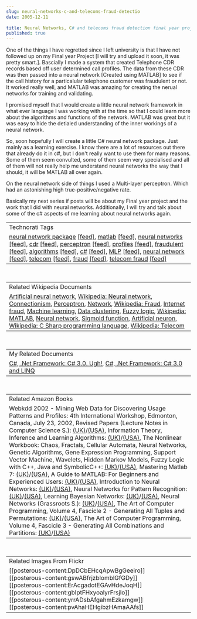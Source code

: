 ```yaml
---
slug: neural-networks-c-and-telecoms-fraud-detectio
date: 2005-12-11
 
title: Neural Networks, C# and telecoms fraud detection final year project
published: true
---
```

One of the things I have regretted since I left university is that I have not followed up on my Final year Project [I will try and upload it soon, it was pretty smart.].  Bascially I made a system that created Telephone CDR records based off user determined call profiles.  The data from these CDR was then passed into a neural network [Created using MATLAB] to see if the call history for a particalular telephone customer was fraudulent or not.  It worked really well, and MATLAB was amazing for creating the nerual networks for training and validating.<p />I promised myself that I would create a little neural network framework in what ever language I was working with at the time so that I could learn more about the algorithms and functions of the network.  MATLAB was great but it was easy to hide the detialed understanding of the inner workings of a neural network.<p />So, soon hopefully I will create a little C# neural network package.  Just mainly as a learning exercise.  I know there are a lot of resources out there that already do it in c#, but I don't really want to use them for many reasons.  Some of them seem convulted, some of them seem very specialised and all of them will not really help me understand neural networks the way that I should, it will be MATLAB all over again.<p />On the neural network side of things I used a Multi-layer perceptron.  Which had an astonishing high true-positive/negative rate.<p />Basically my next series if posts will be about my Final year project and the work that I did with neural networks.  Additionally, I will try and talk about some of the c# aspects of me learning about neural networks again.<p /><table class="TechnoratiHead TagHeader">
<tr><td>Technorati Tags</td></tr>
<tr class="Technorati"><td>
<a href="http://www.kinlan.co.uk/tag/neural%20network%20package" class="Tag" rel="tag">neural network package</a> <a href="http://feeds.technorati.com/feed/posts/tag/neural%20network%20package" class="Tag">[feed]</a>, <a href="http://www.kinlan.co.uk/tag/matlab" class="Tag" rel="tag">matlab</a> <a href="http://feeds.technorati.com/feed/posts/tag/matlab" class="Tag">[feed]</a>, <a href="http://www.kinlan.co.uk/tag/neural%20networks" class="Tag" rel="tag">neural networks</a> <a href="http://feeds.technorati.com/feed/posts/tag/neural%20networks" class="Tag">[feed]</a>, <a href="http://www.kinlan.co.uk/tag/cdr" class="Tag" rel="tag">cdr</a> <a href="http://feeds.technorati.com/feed/posts/tag/cdr" class="Tag">[feed]</a>, <a href="http://www.kinlan.co.uk/tag/perceptron" class="Tag" rel="tag">perceptron</a> <a href="http://feeds.technorati.com/feed/posts/tag/perceptron" class="Tag">[feed]</a>, <a href="http://www.kinlan.co.uk/tag/profiles" class="Tag" rel="tag">profiles</a> <a href="http://feeds.technorati.com/feed/posts/tag/profiles" class="Tag">[feed]</a>, <a href="http://www.kinlan.co.uk/tag/fraudulent" class="Tag" rel="tag">fraudulent</a> <a href="http://feeds.technorati.com/feed/posts/tag/fraudulent" class="Tag">[feed]</a>, <a href="http://www.kinlan.co.uk/tag/algorithms" class="Tag" rel="tag">algorithms</a> <a href="http://feeds.technorati.com/feed/posts/tag/algorithms" class="Tag">[feed]</a>, <a href="http://www.kinlan.co.uk/tag/c%23" class="Tag" rel="tag">c#</a> <a href="http://feeds.technorati.com/feed/posts/tag/c%23" class="Tag">[feed]</a>, <a href="http://www.kinlan.co.uk/tag/MLP" class="Tag" rel="tag">MLP</a> <a href="http://feeds.technorati.com/feed/posts/tag/MLP" class="Tag">[feed]</a>, <a href="http://www.kinlan.co.uk/tag/neural%20network" class="Tag" rel="tag">neural network</a> <a href="http://feeds.technorati.com/feed/posts/tag/neural%20network" class="Tag">[feed]</a>, <a href="http://www.kinlan.co.uk/tag/telecom" class="Tag" rel="tag">telecom</a> <a href="http://feeds.technorati.com/feed/posts/tag/telecom" class="Tag">[feed]</a>, <a href="http://www.kinlan.co.uk/tag/fraud" class="Tag" rel="tag">fraud</a> <a href="http://feeds.technorati.com/feed/posts/tag/fraud" class="Tag">[feed]</a>, <a href="http://www.kinlan.co.uk/tag/telecom%20fraud" class="Tag" rel="tag">telecom fraud</a> <a href="http://feeds.technorati.com/feed/posts/tag/telecom%20fraud" class="Tag">[feed]</a>
</td></tr>
</table><br /><table class="TechnoratiHead TagHeader">
<tr><td>Related Wikipedia Documents</td></tr>
<tr class="Technorati"><td>
<a href="http://en.wikipedia.org/wiki/Artificial_neural_network" class="Tag" rel="tag">Artificial neural network</a>, <a href="http://en.wikipedia.org/wiki/Neural_network" class="Tag" rel="tag">Wikipedia: Neural network</a>, <a href="http://en.wikipedia.org/wiki/Connectionism" class="Tag" rel="tag">Connectionism</a>, <a href="http://en.wikipedia.org/wiki/Perceptron" class="Tag" rel="tag">Perceptron</a>, <a href="http://en.wikipedia.org/wiki/Network" class="Tag" rel="tag">Network</a>, <a href="http://en.wikipedia.org/wiki/Fraud" class="Tag" rel="tag">Wikipedia: Fraud</a>, <a href="http://en.wikipedia.org/wiki/Internet_fraud" class="Tag" rel="tag">Internet fraud</a>, <a href="http://en.wikipedia.org/wiki/Machine_learning" class="Tag" rel="tag">Machine learning</a>, <a href="http://en.wikipedia.org/wiki/Data_clustering" class="Tag" rel="tag">Data clustering</a>, <a href="http://en.wikipedia.org/wiki/Fuzzy_logic" class="Tag" rel="tag">Fuzzy logic</a>, <a href="http://en.wikipedia.org/wiki/MATLAB" class="Tag" rel="tag">Wikipedia: MATLAB</a>, <a href="http://en.wikipedia.org/wiki/Neural_networks" class="Tag" rel="tag">Neural network</a>, <a href="http://en.wikipedia.org/wiki/Sigmoid_function" class="Tag" rel="tag">Sigmoid function</a>, <a href="http://en.wikipedia.org/wiki/Artificial_neuron" class="Tag" rel="tag">Artificial neuron</a>, <a href="http://en.wikipedia.org/wiki/C_Sharp_programming_language" class="Tag" rel="tag">Wikipedia: C Sharp programming language</a>, <a href="http://en.wikipedia.org/wiki/Telecom" class="Tag" rel="tag">Wikipedia: Telecom</a>
</td></tr>
</table><br /><table class="TechnoratiHead TagHeader">
<tr><td>My Related Documents</td></tr>
<tr class="Technorati"><td>
<a href="http://www.kinlan.co.uk/2005/09/c-30-ugh.html" class="Tag" rel="tag">C#, .Net Framework: C# 3.0. Ugh!</a>, <a href="http://www.kinlan.co.uk/2005/09/c-30-and-linq.html" class="Tag" rel="tag">C#, .Net Framework: C# 3.0 and LINQ</a>
</td></tr>
</table><br /><table class="TechnoratiHead TagHeader">
<tr><td>Related Amazon Books</td></tr>
<tr class="Technorati"><td>Webkdd 2002 - Mining Web Data for Discovering Usage Patterns and Profiles: 4th International Workshop, Edmonton, Canada, July 23, 2002, Revised Papers (Lecture Notes in Computer Science S.): <a href="http://www.amazon.co.uk/exec/obidos/redirect?tag=cnetfra-21&amp;link_code=xm2&amp;camp=2025&amp;creative=165953&amp;path=http://www.amazon.co.uk/gp/redirect.html%253fASIN=3540203044%2526tag=cnetfra-21%2526lcode=xm2%2526cID=2025%2526ccmID=165953%2526location=/o/ASIN/3540203044%25253FSubscriptionId=0CM2PVF6VAHJQKW5G782" class="Tag" rel="tag">(UK)</a>/<a href="http://www.amazon.com/exec/obidos/redirect?tag=cnetfra-20&amp;link_code=xm2&amp;camp=2025&amp;creative=165953&amp;path=http://www.amazon.com/gp/redirect.html%253fASIN=3540203044%2526tag=cnetfra-20%2526lcode=xm2%2526cID=2025%2526ccmID=165953%2526location=/o/ASIN/3540203044%25253FSubscriptionId=0CM2PVF6VAHJQKW5G782" class="Tag" rel="tag">(USA)</a>, Information Theory, Inference and Learning Algorithms: <a href="http://www.amazon.co.uk/exec/obidos/redirect?tag=cnetfra-21&amp;link_code=xm2&amp;camp=2025&amp;creative=165953&amp;path=http://www.amazon.co.uk/gp/redirect.html%253fASIN=0521642981%2526tag=cnetfra-21%2526lcode=xm2%2526cID=2025%2526ccmID=165953%2526location=/o/ASIN/0521642981%25253FSubscriptionId=0CM2PVF6VAHJQKW5G782" class="Tag" rel="tag">(UK)</a>/<a href="http://www.amazon.com/exec/obidos/redirect?tag=cnetfra-20&amp;link_code=xm2&amp;camp=2025&amp;creative=165953&amp;path=http://www.amazon.com/gp/redirect.html%253fASIN=0521642981%2526tag=cnetfra-20%2526lcode=xm2%2526cID=2025%2526ccmID=165953%2526location=/o/ASIN/0521642981%25253FSubscriptionId=0CM2PVF6VAHJQKW5G782" class="Tag" rel="tag">(USA)</a>, The Nonlinear Workbook: Chaos, Fractals, Cellular Automata, Neural Networks, Genetic Algorithms, Gene Expression Programming, Support Vector Machine, Wavelets, Hidden Markov Models, Fuzzy Logic with C++, Java and SymbolicC++: <a href="http://www.amazon.co.uk/exec/obidos/redirect?tag=cnetfra-21&amp;link_code=xm2&amp;camp=2025&amp;creative=165953&amp;path=http://www.amazon.co.uk/gp/redirect.html%253fASIN=9812562915%2526tag=cnetfra-21%2526lcode=xm2%2526cID=2025%2526ccmID=165953%2526location=/o/ASIN/9812562915%25253FSubscriptionId=0CM2PVF6VAHJQKW5G782" class="Tag" rel="tag">(UK)</a>/<a href="http://www.amazon.com/exec/obidos/redirect?tag=cnetfra-20&amp;link_code=xm2&amp;camp=2025&amp;creative=165953&amp;path=http://www.amazon.com/gp/redirect.html%253fASIN=9812562915%2526tag=cnetfra-20%2526lcode=xm2%2526cID=2025%2526ccmID=165953%2526location=/o/ASIN/9812562915%25253FSubscriptionId=0CM2PVF6VAHJQKW5G782" class="Tag" rel="tag">(USA)</a>, Mastering Matlab 7: <a href="http://www.amazon.co.uk/exec/obidos/redirect?tag=cnetfra-21&amp;link_code=xm2&amp;camp=2025&amp;creative=165953&amp;path=http://www.amazon.co.uk/gp/redirect.html%253fASIN=0131857142%2526tag=cnetfra-21%2526lcode=xm2%2526cID=2025%2526ccmID=165953%2526location=/o/ASIN/0131857142%25253FSubscriptionId=0CM2PVF6VAHJQKW5G782" class="Tag" rel="tag">(UK)</a>/<a href="http://www.amazon.com/exec/obidos/redirect?tag=cnetfra-20&amp;link_code=xm2&amp;camp=2025&amp;creative=165953&amp;path=http://www.amazon.com/gp/redirect.html%253fASIN=0131857142%2526tag=cnetfra-20%2526lcode=xm2%2526cID=2025%2526ccmID=165953%2526location=/o/ASIN/0131857142%25253FSubscriptionId=0CM2PVF6VAHJQKW5G782" class="Tag" rel="tag">(USA)</a>, A Guide to MATLAB: For Beginners and Experienced Users: <a href="http://www.amazon.co.uk/exec/obidos/redirect?tag=cnetfra-21&amp;link_code=xm2&amp;camp=2025&amp;creative=165953&amp;path=http://www.amazon.co.uk/gp/redirect.html%253fASIN=052100859X%2526tag=cnetfra-21%2526lcode=xm2%2526cID=2025%2526ccmID=165953%2526location=/o/ASIN/052100859X%25253FSubscriptionId=0CM2PVF6VAHJQKW5G782" class="Tag" rel="tag">(UK)</a>/<a href="http://www.amazon.com/exec/obidos/redirect?tag=cnetfra-20&amp;link_code=xm2&amp;camp=2025&amp;creative=165953&amp;path=http://www.amazon.com/gp/redirect.html%253fASIN=052100859X%2526tag=cnetfra-20%2526lcode=xm2%2526cID=2025%2526ccmID=165953%2526location=/o/ASIN/052100859X%25253FSubscriptionId=0CM2PVF6VAHJQKW5G782" class="Tag" rel="tag">(USA)</a>, Introduction to Neural Networks: <a href="http://www.amazon.co.uk/exec/obidos/redirect?tag=cnetfra-21&amp;link_code=xm2&amp;camp=2025&amp;creative=165953&amp;path=http://www.amazon.co.uk/gp/redirect.html%253fASIN=1857285034%2526tag=cnetfra-21%2526lcode=xm2%2526cID=2025%2526ccmID=165953%2526location=/o/ASIN/1857285034%25253FSubscriptionId=0CM2PVF6VAHJQKW5G782" class="Tag" rel="tag">(UK)</a>/<a href="http://www.amazon.com/exec/obidos/redirect?tag=cnetfra-20&amp;link_code=xm2&amp;camp=2025&amp;creative=165953&amp;path=http://www.amazon.com/gp/redirect.html%253fASIN=1857285034%2526tag=cnetfra-20%2526lcode=xm2%2526cID=2025%2526ccmID=165953%2526location=/o/ASIN/1857285034%25253FSubscriptionId=0CM2PVF6VAHJQKW5G782" class="Tag" rel="tag">(USA)</a>, Neural Networks for Pattern Recognition: <a href="http://www.amazon.co.uk/exec/obidos/redirect?tag=cnetfra-21&amp;link_code=xm2&amp;camp=2025&amp;creative=165953&amp;path=http://www.amazon.co.uk/gp/redirect.html%253fASIN=0198538642%2526tag=cnetfra-21%2526lcode=xm2%2526cID=2025%2526ccmID=165953%2526location=/o/ASIN/0198538642%25253FSubscriptionId=0CM2PVF6VAHJQKW5G782" class="Tag" rel="tag">(UK)</a>/<a href="http://www.amazon.com/exec/obidos/redirect?tag=cnetfra-20&amp;link_code=xm2&amp;camp=2025&amp;creative=165953&amp;path=http://www.amazon.com/gp/redirect.html%253fASIN=0198538642%2526tag=cnetfra-20%2526lcode=xm2%2526cID=2025%2526ccmID=165953%2526location=/o/ASIN/0198538642%25253FSubscriptionId=0CM2PVF6VAHJQKW5G782" class="Tag" rel="tag">(USA)</a>, Learning Bayesian Networks: <a href="http://www.amazon.co.uk/exec/obidos/redirect?tag=cnetfra-21&amp;link_code=xm2&amp;camp=2025&amp;creative=165953&amp;path=http://www.amazon.co.uk/gp/redirect.html%253fASIN=0130125342%2526tag=cnetfra-21%2526lcode=xm2%2526cID=2025%2526ccmID=165953%2526location=/o/ASIN/0130125342%25253FSubscriptionId=0CM2PVF6VAHJQKW5G782" class="Tag" rel="tag">(UK)</a>/<a href="http://www.amazon.com/exec/obidos/redirect?tag=cnetfra-20&amp;link_code=xm2&amp;camp=2025&amp;creative=165953&amp;path=http://www.amazon.com/gp/redirect.html%253fASIN=0130125342%2526tag=cnetfra-20%2526lcode=xm2%2526cID=2025%2526ccmID=165953%2526location=/o/ASIN/0130125342%25253FSubscriptionId=0CM2PVF6VAHJQKW5G782" class="Tag" rel="tag">(USA)</a>, Neural Networks (Grassroots S.): <a href="http://www.amazon.co.uk/exec/obidos/redirect?tag=cnetfra-21&amp;link_code=xm2&amp;camp=2025&amp;creative=165953&amp;path=http://www.amazon.co.uk/gp/redirect.html%253fASIN=033380287X%2526tag=cnetfra-21%2526lcode=xm2%2526cID=2025%2526ccmID=165953%2526location=/o/ASIN/033380287X%25253FSubscriptionId=0CM2PVF6VAHJQKW5G782" class="Tag" rel="tag">(UK)</a>/<a href="http://www.amazon.com/exec/obidos/redirect?tag=cnetfra-20&amp;link_code=xm2&amp;camp=2025&amp;creative=165953&amp;path=http://www.amazon.com/gp/redirect.html%253fASIN=033380287X%2526tag=cnetfra-20%2526lcode=xm2%2526cID=2025%2526ccmID=165953%2526location=/o/ASIN/033380287X%25253FSubscriptionId=0CM2PVF6VAHJQKW5G782" class="Tag" rel="tag">(USA)</a>, The Art of Computer Programming, Volume 4, Fascicle 2 - Generating All Tuples and Permutations: <a href="http://www.amazon.co.uk/exec/obidos/redirect?tag=cnetfra-21&amp;link_code=xm2&amp;camp=2025&amp;creative=165953&amp;path=http://www.amazon.co.uk/gp/redirect.html%253fASIN=0201853930%2526tag=cnetfra-21%2526lcode=xm2%2526cID=2025%2526ccmID=165953%2526location=/o/ASIN/0201853930%25253FSubscriptionId=0CM2PVF6VAHJQKW5G782" class="Tag" rel="tag">(UK)</a>/<a href="http://www.amazon.com/exec/obidos/redirect?tag=cnetfra-20&amp;link_code=xm2&amp;camp=2025&amp;creative=165953&amp;path=http://www.amazon.com/gp/redirect.html%253fASIN=0201853930%2526tag=cnetfra-20%2526lcode=xm2%2526cID=2025%2526ccmID=165953%2526location=/o/ASIN/0201853930%25253FSubscriptionId=0CM2PVF6VAHJQKW5G782" class="Tag" rel="tag">(USA)</a>, The Art of Computer Programming, Volume 4, Fascicle 3 - Generating All Combinations and Partitions: <a href="http://www.amazon.co.uk/exec/obidos/redirect?tag=cnetfra-21&amp;link_code=xm2&amp;camp=2025&amp;creative=165953&amp;path=http://www.amazon.co.uk/gp/redirect.html%253fASIN=0201853949%2526tag=cnetfra-21%2526lcode=xm2%2526cID=2025%2526ccmID=165953%2526location=/o/ASIN/0201853949%25253FSubscriptionId=0CM2PVF6VAHJQKW5G782" class="Tag" rel="tag">(UK)</a>/<a href="http://www.amazon.com/exec/obidos/redirect?tag=cnetfra-20&amp;link_code=xm2&amp;camp=2025&amp;creative=165953&amp;path=http://www.amazon.com/gp/redirect.html%253fASIN=0201853949%2526tag=cnetfra-20%2526lcode=xm2%2526cID=2025%2526ccmID=165953%2526location=/o/ASIN/0201853949%25253FSubscriptionId=0CM2PVF6VAHJQKW5G782" class="Tag" rel="tag">(USA)</a>
</td></tr>
</table><br /><table class="TechnoratiHead TagHeader">
<tr><td>Related Images From Flickr</td></tr>
<tr class="Technorati"><td>
<span style="float: left;">[[posterous-content:DpDCbEHcqApwBgGeeiro]]</span><span style="float: left;">[[posterous-content:gswABfrjzblomblGfGDy]]</span><span style="float: left;">[[posterous-content:ErAcgadotEGAvHdeJoqH]]</span><span style="float: left;">[[posterous-content:gbIptFHxyoalyrFrsjlo]]</span><span style="float: left;">[[posterous-content:yrrADsbAfgahmEzkamgw]]</span><span style="float: left;">[[posterous-content:pvAhaHEHgibzHAmaAAfs]]</span>
</td></tr>
</table><div class="blogger-post-footer"><img class="posterous_download_image" src="https://blogger.googleusercontent.com/tracker/8109338-113430511894737578?l=www.kinlan.co.uk%2Findex.html" height="1" alt="" width="1" /></div>

